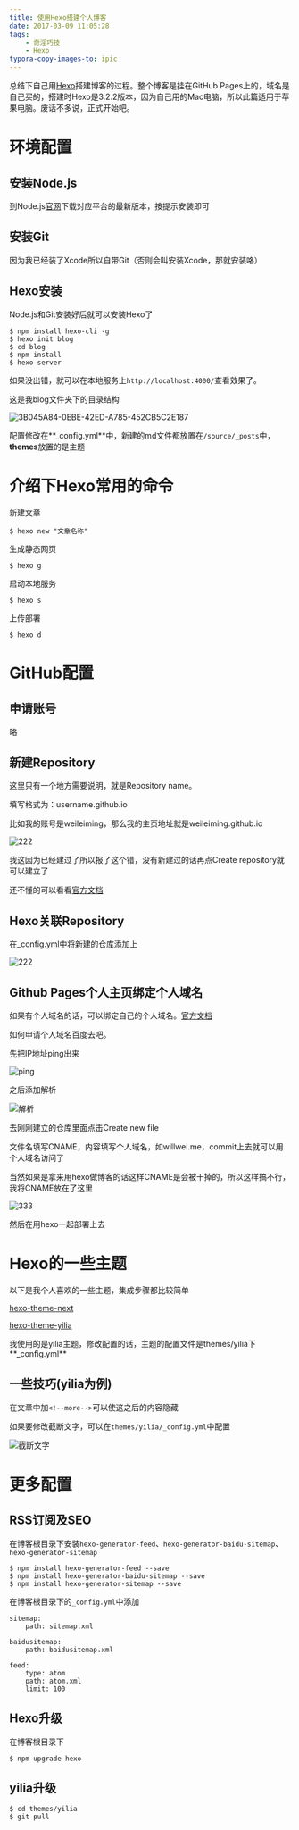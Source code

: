 ```yaml
---
title: 使用Hexo搭建个人博客
date: 2017-03-09 11:05:28
tags:
	- 奇淫巧技
	- Hexo
typora-copy-images-to: ipic
---
```


总结下自己用[Hexo](https://github.com/hexojs/hexo)搭建博客的过程。整个博客是挂在GitHub Pages上的，域名是自己买的，搭建时Hexo是3.2.2版本，因为自己用的Mac电脑，所以此篇适用于苹果电脑。废话不多说，正式开始吧。

<!-- more -->

# 环境配置

## 安装Node.js

到Node.js[官网](https://nodejs.org/en/)下载对应平台的最新版本，按提示安装即可

## 安装Git

因为我已经装了Xcode所以自带Git（否则会叫安装Xcode，那就安装咯）

## Hexo安装

Node.js和Git安装好后就可以安装Hexo了

```
$ npm install hexo-cli -g
$ hexo init blog
$ cd blog
$ npm install
$ hexo server
```

如果没出错，就可以在本地服务上`http://localhost:4000/`查看效果了。

这是我blog文件夹下的目录结构

![3B045A84-0EBE-42ED-A785-452CB5C2E187](https://ww1.sinaimg.cn/large/006tNc79ly1fdgfvbdgrfj3058042gln.jpg)

配置修改在**_config.yml**中，新建的md文件都放置在`/source/_posts`中，**themes**放置的是主题

# 介绍下Hexo常用的命令

新建文章

```
$ hexo new "文章名称"
```

生成静态网页

```
$ hexo g
```

启动本地服务

```
$ hexo s
```

上传部署

```
$ hexo d
```

# GitHub配置

## 申请账号

略

## 新建Repository

这里只有一个地方需要说明，就是Repository name。

填写格式为：username.github.io

比如我的账号是weileiming，那么我的主页地址就是weileiming.github.io

![222](https://ww1.sinaimg.cn/large/006tNbRwly1fdhnxm4h4bj30n40h00uo.jpg)

我这因为已经建过了所以报了这个错，没有新建过的话再点Create repository就可以建立了

还不懂的可以看看[官方文档](https://help.github.com/articles/user-organization-and-project-pages/)

## Hexo关联Repository

在_config.yml中将新建的仓库添加上

![222](https://ww2.sinaimg.cn/large/006tNc79ly1fdhpymx9gcj30ei02taa6.jpg)

## Github Pages个人主页绑定个人域名

如果有个人域名的话，可以绑定自己的个人域名。[官方文档](https://help.github.com/articles/quick-start-setting-up-a-custom-domain/)

如何申请个人域名百度去吧。

先把IP地址ping出来

![ping](http://ww3.sinaimg.cn/large/006tKfTcly1fem91j1nokj30cb02nwf1.jpg)

之后添加解析

![解析](http://ww2.sinaimg.cn/large/006tKfTcly1fem93jgmnzj30n3021mx6.jpg)

去刚刚建立的仓库里面点击Create new file

文件名填写CNAME，内容填写个人域名，如willwei.me，commit上去就可以用个人域名访问了

当然如果是拿来用hexo做博客的话这样CNAME是会被干掉的，所以这样搞不行，我将CNAME放在了这里

![333](https://ww4.sinaimg.cn/large/006tNc79ly1fdgliu4jy8j30b1047wen.jpg)

然后在用hexo一起部署上去

# Hexo的一些主题

以下是我个人喜欢的一些主题，集成步骤都比较简单

[hexo-theme-next](https://github.com/iissnan/hexo-theme-next)

[hexo-theme-yilia](https://github.com/litten/hexo-theme-yilia)

我使用的是yilia主题，修改配置的话，主题的配置文件是themes/yilia下**_config.yml**

## 一些技巧(yilia为例)

在文章中加`<!--more-->`可以使这之后的内容隐藏

如果要修改截断文字，可以在`themes/yilia/_config.yml`中配置

![截断文字](http://ww1.sinaimg.cn/large/006tKfTcly1fem952769nj305400vmx2.jpg)

# 更多配置

## RSS订阅及SEO

在博客根目录下安装`hexo-generator-feed`、`hexo-generator-baidu-sitemap`、`hexo-generator-sitemap`

```
$ npm install hexo-generator-feed --save
$ npm install hexo-generator-baidu-sitemap --save
$ npm install hexo-generator-sitemap --save
```

在博客根目录下的`_config.yml`中添加

```
sitemap:
    path: sitemap.xml
    
baidusitemap:
    path: baidusitemap.xml

feed:
    type: atom
    path: atom.xml
    limit: 100
```

## Hexo升级

在博客根目录下

```
$ npm upgrade hexo
```

## yilia升级

```
$ cd themes/yilia
$ git pull
```